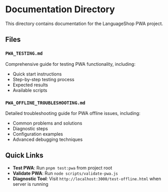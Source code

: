 # Documentation Directory

This directory contains documentation for the LanguageShop PWA project.

## Files

### `PWA_TESTING.md`
Comprehensive guide for testing PWA functionality, including:
- Quick start instructions
- Step-by-step testing process
- Expected results
- Available scripts

### `PWA_OFFLINE_TROUBLESHOOTING.md`
Detailed troubleshooting guide for PWA offline issues, including:
- Common problems and solutions
- Diagnostic steps
- Configuration examples
- Advanced debugging techniques

## Quick Links

- **Test PWA**: Run `pnpm test:pwa` from project root
- **Validate PWA**: Run `node scripts/validate-pwa.js`
- **Diagnostic Tool**: Visit `http://localhost:3000/test-offline.html` when server is running